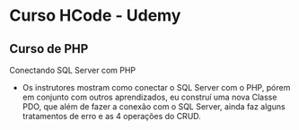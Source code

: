 # Curso HCode - Udemy

## Curso de PHP

Conectando SQL Server com PHP

* Os instrutores mostram como conectar o SQL Server com o PHP, pórem em conjunto com outros aprendizados, eu construí uma nova Classe PDO, que além de fazer a conexão com o SQL Server, ainda faz alguns tratamentos de erro e as 4 operações do CRUD.

